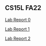 ## CS15L FA22
[Lab Report 0](https://moonwsy.github.io/cse15l-lab-reports/lab-report-1-week-0.html)

[Lab Report 1](https://moonwsy.github.io/cse15l-lab-reports/lab-report-1-week-1.html)

[Lab Report 2](https://moonwsy.github.io/cse15l-lab-reports/lab-report-2-week-3.html)
